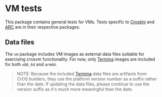 # VM tests

This package contains general tests for VMs. Tests specific to
[Crostini](/src/chromiumos/tast/local/bundles/cros/crostini) and
[ARC](/src/chromiumos/tast/local/bundles/cros/arc) are in their respective
packages.

## Data files

The `vm` package includes VM images as external data files suitable for
exercising crosvm functionality. For now, only [Termina] images are included
for both `x86_64` and `arm64`.

> NOTE: Because the included [Termina] data files are artifacts from CrOS
> builders, they use the platform version number as a suffix rather than the
> date. If updating the data files, please continue to use the version suffix
> as it's much more meaningful than the date.

[Termina]: https://chromium.googlesource.com/chromiumos/overlays/board-overlays/+/refs/heads/master/project-termina/
